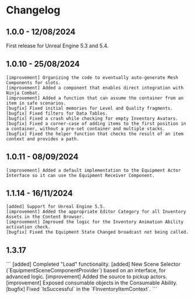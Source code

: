 # Changelog
<primary-label ref="inventory"/>

## 1.0.0 - 12/08/2024
First release for Unreal Engine 5.3 and 5.4.

## 1.0.10 - 25/08/2024
```
[improvement] Organizing the code to eventually auto-generate Mesh Components for slots.
[improvement] Added a component that enables direct integration with Ninja Combat.
[improvement] Added a function that can assume the container from an item in safe scenarios.
[bugfix] Fixed initial memories for Level and Quality fragments.
[bugfix] Fixed filters for Data Tables.
[bugfix] Fixed a crash while checking for empty Inventory Avatars.
[bugfix] Fixed a corner-case of adding items to the first position in a container, without a pre-set container and multiple stacks.
[bugfix] Fixed the helper function that checks the result of an item context and provides a path.
```

## 1.0.11 - 08/09/2024
```
[improvement] Added a default implementation to the Equipment Actor Interface so it can use the Equipment Receiver Component.
```

## 1.1.14 - 16/11/2024
```
[added] Support for Unreal Engine 5.5.
[improvement] Added the appropriate Editor Category for all Inventory Assets in the Content Browser.
[improvement] Improved the logic for the Inventory Animation Ability activation check.
[bugfix] Fixed the Equipment State Changed broadcast not being called.
```

## 1.3.17
<secondary-label ref="wip"/>
```
[added] Completed "Load" functionality.
[added] New Scene Selector (`EquipmentSceneComponentProvider`) based on an interface, for advanced logic.
[improvement] Added the source to pickup actors.
[improvement] Exposed consumable objects in the Consumable Ability.
[bugfix] Fixed `IsSuccessful` in the `FInventoryItemContext`.
```